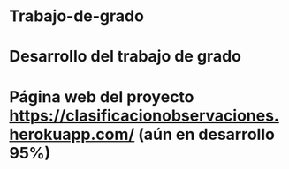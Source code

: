 # Trabajo-de-grado
# Desarrollo del trabajo de grado
# Página web del proyecto https://clasificacionobservaciones.herokuapp.com/ (aún en desarrollo 95%)
